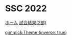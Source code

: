 # SSC 2022

[ホーム](index.md)
[試合結果(2部)](results_two.md)
<!-- [チーム勝敗一覧](team_results.md) -->

[gimmick:Theme (inverse: true)](cyborg)
